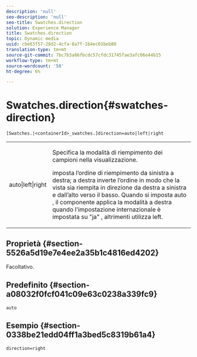 ```yaml
---
description: 'null'
seo-description: 'null'
seo-title: Swatches.direction
solution: Experience Manager
title: Swatches.direction
topic: Dynamic media
uuid: cbe63f57-28d2-4cfa-8a7f-1b4ec01beb80
translation-type: tm+mt
source-git-commit: 7bc7b3a86fbcdc57cfdc31745fae3afc06e44b15
workflow-type: tm+mt
source-wordcount: '58'
ht-degree: 6%

---
```



# Swatches.direction{#swatches-direction}

`[Swatches.|<containerId>_swatches.]direction=auto|left|right`

<table id="table_8DA8AC17A6FB4EC09DC9384B812D841C"> 
 <tbody> 
  <tr> 
   <td colname="col1"> <p> <span class="codeph"> auto|left|right  </span> </p> </td> 
   <td colname="col2"> <p> Specifica la modalità di riempimento dei campioni nella visualizzazione. </p> <p> <span class="codeph">  </span> imposta l’ordine di riempimento da sinistra a destra;  <span class="codeph"> a destra  </span> inverte l’ordine in modo che la vista sia riempita in direzione da destra a sinistra e dall’alto verso il basso. Quando si imposta <span class="codeph"> auto </span>, il componente applica la modalità a destra quando l'impostazione internazionale è impostata su <span class="codeph"> "ja" </span>, altrimenti utilizza left. </p> </td> 
  </tr> 
 </tbody> 
</table>

## Proprietà {#section-5526a5d19e7e4ee2a35b1c4816ed4202}

Facoltativo.

## Predefinito {#section-a08032f0fcf041c09e63c0238a339fc9}

`auto`

## Esempio {#section-0338be21edd04ff1a3bed5c8319b61a4}

`direction=right`
